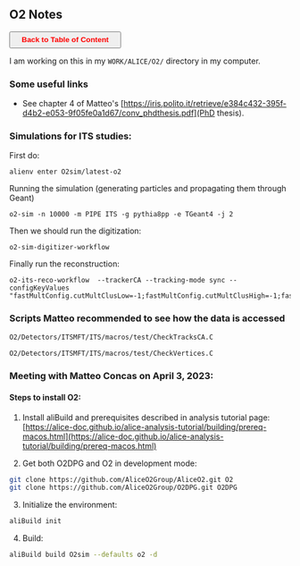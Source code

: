 ## O2 Notes

<a><button name="button" style = "color:red;width:200px;height:30px;cursor:pointer" onclick="window.location.href='https://reynier0611.github.io';">**Back to Table of Content**</button></a>

I am working on this in my ```WORK/ALICE/O2/``` directory in my computer.

### Some useful links

- See chapter 4 of Matteo's [https://iris.polito.it/retrieve/e384c432-395f-d4b2-e053-9f05fe0a1d67/conv_phdthesis.pdf](PhD thesis).

### Simulations for ITS studies:

First do:

```shell
alienv enter O2sim/latest-o2
```

Running the simulation (generating particles and propagating them through Geant)

```shell
o2-sim -n 10000 -m PIPE ITS -g pythia8pp -e TGeant4 -j 2
```

Then we should run the digitization:

```shell
o2-sim-digitizer-workflow
```

Finally run the reconstruction:

```shell
o2-its-reco-workflow  --trackerCA --tracking-mode sync --configKeyValues "fastMultConfig.cutMultClusLow=-1;fastMultConfig.cutMultClusHigh=-1;fastMultConfig.cutMultVtxHigh=-1;ITSVertexerParam.phiCut=0.5;ITSVertexerParam.clusterContributorsCut=3;ITSVertexerParam.tanLambdaCut=0.2;;"
```

### Scripts Matteo recommended to see how the data is accessed

```bash
O2/Detectors/ITSMFT/ITS/macros/test/CheckTracksCA.C
```

```bash
O2/Detectors/ITSMFT/ITS/macros/test/CheckVertices.C
```

### Meeting with Matteo Concas on April 3, 2023:

#### Steps to install O2:

1. Install aliBuild and prerequisites described in analysis tutorial page: [https://alice-doc.github.io/alice-analysis-tutorial/building/prereq-macos.html](https://alice-doc.github.io/alice-analysis-tutorial/building/prereq-macos.html)

2. Get both O2DPG and O2 in development mode:

```bash
git clone https://github.com/AliceO2Group/AliceO2.git O2
git clone https://github.com/AliceO2Group/O2DPG.git O2DPG
```

3. Initialize the environment:

```bash
aliBuild init
```

4. Build:

```bash
aliBuild build O2sim --defaults o2 -d
```
